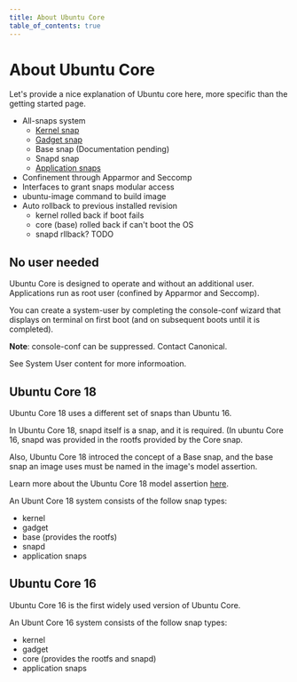 ```yaml
---
title: About Ubuntu Core
table_of_contents: true 
---
```


# About Ubuntu Core

Let's provide a nice explanation of Ubuntu core here, more specific than the getting started page.

- All-snaps system
    - [Kernel snap](https://docs.snapcraft.io/the-kernel-snap/697)
    - [Gadget snap](https://docs.snapcraft.io/the-gadget-snap/696)
    - Base snap (Documentation pending)
    - Snapd snap
    - [Application snaps](https://docs.snapcraft.io/getting-started/3876)
- Confinement through Apparmor and Seccomp
- Interfaces to grant snaps modular access 
- ubuntu-image command to build image
- Auto rollback to previous installed revision
    - kernel rolled back if boot fails
    - core (base) rolled back if can't boot the OS
    - snapd rllback? TODO 

## No user needed

Ubuntu Core is designed to operate and without an additional user. Applications run as root user (confined by Apparmor and Seccomp). 

You can create a system-user by completing the console-conf wizard that displays on terminal on first boot (and on subsequent boots until it is completed).

**Note**: console-conf can be suppressed. Contact Canonical.

See System User content for more informoation.

## Ubuntu Core 18

Ubuntu Core 18 uses a different set of snaps than Ubuntu 16.

In Ubuntu Core 18, snapd itself is a snap, and it is required. (In ubuntu Core 16, snapd was provided in the rootfs provided by the Core snap.

Also, Ubuntu Core 18 introced the concept of a Base snap, and the base snap an image uses must be named in the image's model assertion.

Learn more about the Ubuntu Core 18 model assertion [here](https://forum.snapcraft.io/t/model-assertions-for-core18/6870). 

An Ubunt Core 18 system consists of the follow snap types:

- kernel
- gadget
- base (provides the rootfs)
- snapd
- application snaps

## Ubuntu Core 16

Ubuntu Core 16 is the first widely used version of Ubuntu Core. 

An Ubunt Core 16 system consists of the follow snap types:

- kernel
- gadget
- core (provides the rootfs and snapd)
- application snaps




